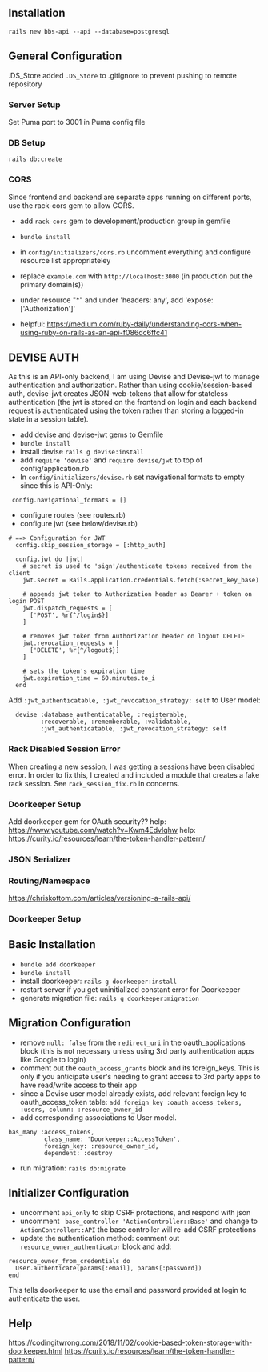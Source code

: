 ## Installation
`rails new bbs-api --api --database=postgresql`

## General Configuration
.DS_Store
added `.DS_Store` to .gitignore to prevent pushing to remote repository

### Server Setup
Set Puma port to 3001 in Puma config file

### DB Setup
`rails db:create`

### CORS
Since frontend and backend are separate apps running on different ports, use the rack-cors
gem to allow CORS. 
* add `rack-cors` gem to development/production group in gemfile
* `bundle install`
* in `config/initializers/cors.rb` uncomment everything and configure resource list appropriateley
* replace `example.com` with `http://localhost:3000` (in production put the primary domain(s))
* under resource "*" and under 'headers: any', add 'expose: ['Authorization']'

* helpful: https://medium.com/ruby-daily/understanding-cors-when-using-ruby-on-rails-as-an-api-f086dc6ffc41

## DEVISE AUTH
As this is an API-only backend, I am using Devise and Devise-jwt to manage
authentication and authorization. Rather than using cookie/session-based
auth, devise-jwt creates JSON-web-tokens that allow for stateless authentication
(the jwt is stored on the frontend on login and each backend request is 
authenticated using the token rather than storing a logged-in state in a 
session table). 

* add devise and devise-jwt gems to Gemfile
* `bundle install`
* install devise `rails g devise:install`
* add `require 'devise'` and `require devise/jwt` to top of config/application.rb
* In `config/initializers/devise.rb` set navigational formats to empty since this is API-Only:

` config.navigational_formats = []`

* configure routes (see routes.rb)
* configure jwt (see below/devise.rb)

```
# ==> Configuration for JWT
  config.skip_session_storage = [:http_auth]

  config.jwt do |jwt|
    # secret is used to 'sign'/authenticate tokens received from the client
    jwt.secret = Rails.application.credentials.fetch(:secret_key_base)
  
    # appends jwt token to Authorization header as Bearer + token on login POST
    jwt.dispatch_requests = [
      ['POST', %r{^/login$}]
    ]
  
    # removes jwt token from Authorization header on logout DELETE
    jwt.revocation_requests = [
      ['DELETE', %r{^/logout$}]
    ]
  
    # sets the token's expiration time
    jwt.expiration_time = 60.minutes.to_i
  end
```

Add `:jwt_authenticatable, :jwt_revocation_strategy: self` to User model:

```
  devise :database_authenticatable, :registerable,
         :recoverable, :rememberable, :validatable,
         :jwt_authenticatable, :jwt_revocation_strategy: self
```

### Rack Disabled Session Error
When creating a new session, I was getting a sessions have been disabled error. In order to fix this, I created and included a module that creates a fake rack session. See `rack_session_fix.rb` in concerns.

### Doorkeeper Setup
Add doorkeeper gem for OAuth security??
help: https://www.youtube.com/watch?v=Kwm4Edvlqhw
help: https://curity.io/resources/learn/the-token-handler-pattern/

### JSON Serializer


### Routing/Namespace
https://chriskottom.com/articles/versioning-a-rails-api/


### Doorkeeper Setup
## Basic Installation
* `bundle add doorkeeper`
* `bundle install`
* install doorkeeper: `rails g doorkeeper:install`
* restart server if you get uninitialized constant error for Doorkeeper
* generate migration file: `rails g doorkeeper:migration`

## Migration Configuration
* remove `null: false` from the `redirect_uri` in the oauth_applications block (this is not necessary unless using 3rd party authentication apps like Google to login)
* comment out the `oauth_access_grants` block and its foreign_keys. This is only if you anticipate user's needing to grant access to 3rd party apps to have read/write access to their app
* since a Devise user model already exists, add relevant foreign key to oauth_access_token table:
`add_foreign_key :oauth_access_tokens, :users, column: :resource_owner_id`
* add corresponding associations to User model.
```
has_many :access_tokens,
          class_name: 'Doorkeeper::AccessToken',
          foreign_key: :resource_owner_id,
          dependent: :destroy
```
* run migration: `rails db:migrate`

## Initializer Configuration
* uncomment `api_only` to skip CSRF protections, and respond with json
* uncomment ` base_controller 'ActionController::Base'` and change to `ActionController::API`
the base controller will re-add CSRF protections
* update the authentication method: 
comment out `resource_owner_authenticator` block and add:
```
resource_owner_from_credentials do
  User.authenticate(params[:email], params[:password])
end
```
This tells doorkeeper to use the email and password provided at login to authenticate the user.




## Help
https://codingitwrong.com/2018/11/02/cookie-based-token-storage-with-doorkeeper.html
https://curity.io/resources/learn/the-token-handler-pattern/
